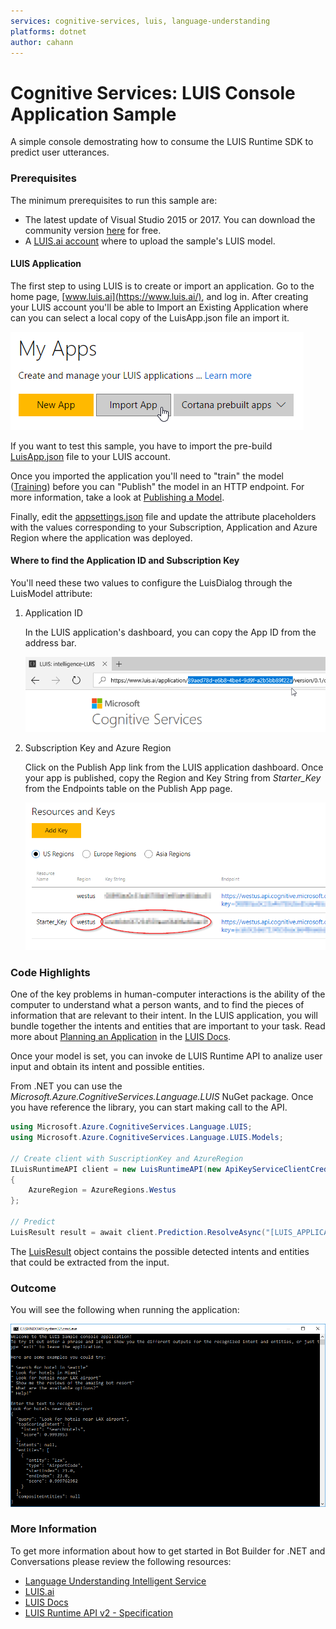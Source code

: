 ```yaml
---
services: cognitive-services, luis, language-understanding
platforms: dotnet
author: cahann
---
```


# Cognitive Services: LUIS Console Application Sample

A simple console demostrating how to consume the LUIS Runtime SDK to predict user utterances.

### Prerequisites

The minimum prerequisites to run this sample are:
* The latest update of Visual Studio 2015 or 2017. You can download the community version [here](http://www.visualstudio.com) for free.
* A [LUIS.ai account](https://www.luis.ai/) where to upload the sample's LUIS model.

#### LUIS Application

The first step to using LUIS is to create or import an application. Go to the home page, [www.luis.ai](https://www.luis.ai/), and log in. After creating your LUIS account you'll be able to Import an Existing Application where can you can select a local copy of the LuisApp.json file an import it.

![Import an Existing Application](images/prereqs-import.png)

If you want to test this sample, you have to import the pre-build [LuisApp.json](LuisApp.json) file to your LUIS account.

Once you imported the application you'll need to "train" the model ([Training](https://docs.microsoft.com/en-us/azure/cognitive-services/luis/train-test)) before you can "Publish" the model in an HTTP endpoint. For more information, take a look at [Publishing a Model](https://docs.microsoft.com/en-us/azure/cognitive-services/luis/publishapp).

Finally, edit the [appsettings.json](Microsoft.Azure.CognitiveServices.LUIS.Sample/appsettings.json) file and update the attribute placeholders with the values corresponding to your Subscription, Application and Azure Region where the application was deployed.

#### Where to find the Application ID and Subscription Key

You'll need these two values to configure the LuisDialog through the LuisModel attribute:

1. Application ID

    In the LUIS application's dashboard, you can copy the App ID from the address bar.

    ![App Settings](images/prereqs-appid.png)

2. Subscription Key and Azure Region

    Click on the Publish App link from the LUIS application dashboard.  Once your app is published, copy the Region and Key String from *Starter_Key* from the Endpoints table on the Publish App page.

    ![Programmatic API Key](images/prereqs-apikey.png)


### Code Highlights

One of the key problems in human-computer interactions is the ability of the computer to understand what a person wants, and to find the pieces of information that are relevant to their intent. In the LUIS application, you will bundle together the intents and entities that are important to your task. Read more about [Planning an Application](https://docs.microsoft.com/en-us/azure/cognitive-services/luis/plan-your-app) in the [LUIS Docs](https://docs.microsoft.com/en-us/azure/cognitive-services/luis/).

Once your model is set, you can invoke de LUIS Runtime API to analize user input and obtain its intent and possible entities.

From .NET you can use the *Microsoft.Azure.CognitiveServices.Language.LUIS* NuGet package. Once you have reference the library, you can start making call to the API.

````C#
using Microsoft.Azure.CognitiveServices.Language.LUIS;
using Microsoft.Azure.CognitiveServices.Language.LUIS.Models;

// Create client with SuscriptionKey and AzureRegion
ILuisRuntimeAPI client = new LuisRuntimeAPI(new ApiKeyServiceClientCredentials("[LUIS_SUBSCRIPTION_KEY]"))
{
    AzureRegion = AzureRegions.Westus
};

// Predict
LuisResult result = await client.Prediction.ResolveAsync("[LUIS_APPLICATION_ID]", "Text to Predict or User input");
````

The [LuisResult](https://github.com/Azure/azure-sdk-for-net/blob/psSdkJson6/src/SDKs/CognitiveServices/dataPlane/Language/LUIS-Runtime/Generated/Models/LuisResult.cs) object contains the possible detected intents and entities that could be extracted from the input.

### Outcome

You will see the following when running the application:

![Sample Outcome](images/outcome.png)

### More Information

To get more information about how to get started in Bot Builder for .NET and Conversations please review the following resources:
* [Language Understanding Intelligent Service](https://azure.microsoft.com/en-us/services/cognitive-services/language-understanding-intelligent-service/)
* [LUIS.ai](https://www.luis.ai)
* [LUIS Docs](https://docs.microsoft.com/en-us/azure/cognitive-services/luis/home)
* [LUIS Runtime API v2 - Specification](https://github.com/Azure/azure-rest-api-specs/tree/current/specification/cognitiveservices/data-plane/LUIS/Runtime)
